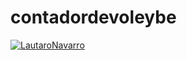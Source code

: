 # contadordevoleybe

[![LautaroNavarro](https://circleci.com/<VCS>/LautaroNavarro/contadordevoleybe.svg?style=svg)](https://app.circleci.com/pipelines/github/LautaroNavarro/contadordevoleybe)
